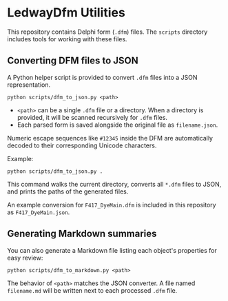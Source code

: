 # LedwayDfm Utilities

This repository contains Delphi form (`.dfm`) files. The `scripts` directory
includes tools for working with these files.

## Converting DFM files to JSON

A Python helper script is provided to convert `.dfm` files into a JSON
representation.

```
python scripts/dfm_to_json.py <path>
```

- `<path>` can be a single `.dfm` file or a directory. When a directory is
  provided, it will be scanned recursively for `.dfm` files.
- Each parsed form is saved alongside the original file as `filename.json`.

Numeric escape sequences like `#12345` inside the DFM are automatically
decoded to their corresponding Unicode characters.

Example:

```
python scripts/dfm_to_json.py .
```

This command walks the current directory, converts all `*.dfm` files to JSON,
and prints the paths of the generated files.

An example conversion for `F417_DyeMain.dfm` is included in this repository as
`F417_DyeMain.json`.

## Generating Markdown summaries

You can also generate a Markdown file listing each object's properties for easy
review:

```
python scripts/dfm_to_markdown.py <path>
```

The behavior of `<path>` matches the JSON converter. A file named
`filename.md` will be written next to each processed `.dfm` file.
